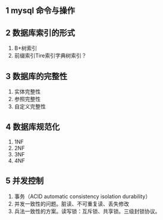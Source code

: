 ## 1 mysql 命令与操作

## 2 数据库索引的形式

1. B+树索引
2. 前缀索引Tire索引字典树索引？

## 3 数据库的完整性
1. 实体完整性
2. 参照完整性
3. 自定义完整性
## 4 数据库规范化
1. 1NF
2. 2NF
3. 3NF
4. 4NF

## 5 并发控制

1. 事务（ACID automatic consistency isolation durability）
2. 并发一致性的问题。脏读、不可重复读、丢失修改
3. 兵法一致性的方案。读写锁：互斥锁、共享锁。三级封锁协议。